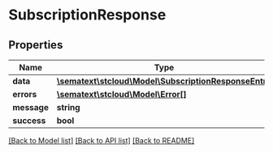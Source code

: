 # SubscriptionResponse

## Properties
Name | Type | Description | Notes
------------ | ------------- | ------------- | -------------
**data** | [**\sematext\stcloud\Model\SubscriptionResponseEntry**](SubscriptionResponseEntry.md) |  | [optional] 
**errors** | [**\sematext\stcloud\Model\Error[]**](Error.md) |  | [optional] 
**message** | **string** |  | [optional] 
**success** | **bool** |  | [optional] 

[[Back to Model list]](../../README.md#documentation-for-models) [[Back to API list]](../../README.md#documentation-for-api-endpoints) [[Back to README]](../../README.md)

